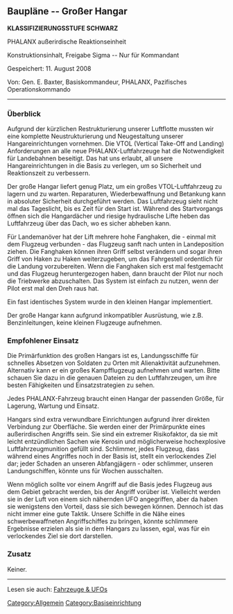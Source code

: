 ## Baupläne -- Großer Hangar

**KLASSIFIZIERUNGSSTUFE SCHWARZ**

PHALANX außerirdische Reaktionseinheit

Konstruktionsinhalt, Freigabe Sigma -- Nur für Kommandant

Gespeichert: 11. August 2008

Von: Gen. E. Baxter, Basiskommandeur, PHALANX, Pazifisches
Operationskommando

------------------------------------------------------------------------

### Überblick

Aufgrund der kürzlichen Restrukturierung unserer Luftflotte mussten wir
eine komplette Neustrukturierung und Neugestaltung unserer
Hangareinrichtungen vornehmen. Die VTOL (Vertical Take-Off and Landing)
Anforderungen an alle neue PHALANX-Luftfahrzeuge hat die Notwendigkeit
für Landebahnen beseitigt. Das hat uns erlaubt, all unsere
Hangareinrichtungen in die Basis zu verlegen, um so Sicherheit und
Reaktionszeit zu verbessern.

Der große Hangar liefert genug Platz, um ein großes VTOL-Luftfahrzeug zu
lagern und zu warten. Reparaturen, Wiederbewaffnung und Betankung kann
in absoluter Sicherheit durchgeführt werden. Das Luftfahrzeug sieht
nicht mal das Tageslicht, bis es Zeit für den Start ist. Während des
Startvorgangs öffnen sich die Hangardächer und riesige hydraulische
Lifte heben das Luftfahrzeug über das Dach, wo es sicher abheben kann.

Für Landemanöver hat der Lift mehrere hohe Fanghaken, die - einmal mit
dem Flugzeug verbunden - das Flugzeug sanft nach unten in Landeposition
ziehen. Die Fanghaken können ihren Griff selbst verändern und sogar
ihren Griff von Haken zu Haken weiterzugeben, um das Fahrgestell
ordentlich für die Landung vorzubereiten. Wenn die Fanghaken sich erst
mal festgemacht und das Flugzeug heruntergezogen haben, dann braucht der
Pilot nur noch die Triebwerke abzuschalten. Das System ist einfach zu
nutzen, wenn der Pilot erst mal den Dreh raus hat.

Ein fast identisches System wurde in den kleinen Hangar implementiert.

Der große Hangar kann aufgrund inkompatibler Ausrüstung, wie z.B.
Benzinleitungen, keine kleinen Flugzeuge aufnehmen.

### Empfohlener Einsatz

Die Primärfunktion des großen Hangars ist es, Landungsschiffe für
schnelles Absetzen von Soldaten zu Orten mit Alienaktivität aufzunehmen.
Alternativ kann er ein großes Kampfflugzeug aufnehmen und warten. Bitte
schauen Sie dazu in die genauen Dateien zu den Luftfahrzeugen, um ihre
besten Fähigkeiten und Einsatzstrategien zu sehen.

Jedes PHALANX-Fahrzeug braucht einen Hangar der passenden Größe, für
Lagerung, Wartung und Einsatz.

Hangars sind extra verwundbare Einrichtungen aufgrund ihrer direkten
Verbindung zur Oberfläche. Sie werden einer der Primärpunkte eines
außerirdischen Angriffs sein. Sie sind ein extremer Risikofaktor, da sie
mit leicht entzündlichen Sachen wie Kerosin und möglicherweise
hochexplosive Luftfahrzeugmunition gefüllt sind. Schlimmer, jedes
Flugzeug, dass während eines Angriffes noch in der Basis ist, stellt ein
verlockendes Ziel dar; jeder Schaden an unseren Abfangjägern - oder
schlimmer, unseren Landungschiffen, könnte uns für Wochen ausschalten.

Wenn möglich sollte vor einem Angriff auf die Basis jedes Flugzeug aus
dem Gebiet gebracht werden, bis der Angriff vorüber ist. Vielleicht
werden sie in der Luft von einem sich nähernden UFO angegriffen, aber da
haben sie wenigstens den Vorteil, dass sie sich bewegen können. Dennoch
ist das nicht immer eine gute Taktik. Unsere Schiffe in die Nähe eines
schwerbewaffneten Angriffschiffes zu bringen, könnte schlimmere
Ergebnisse erzielen als sie in dem Hangars zu lassen, egal, was für ein
verlockendes Ziel sie dort darstellen.

### Zusatz

Keiner.

------------------------------------------------------------------------

Lesen sie auch: [Fahrzeuge & UFOs](Fahrzeuge_&_UFOs "wikilink")

[Category:Allgemein](Category:Allgemein "wikilink")
[Category:Basiseinrichtung](Category:Basiseinrichtung "wikilink")